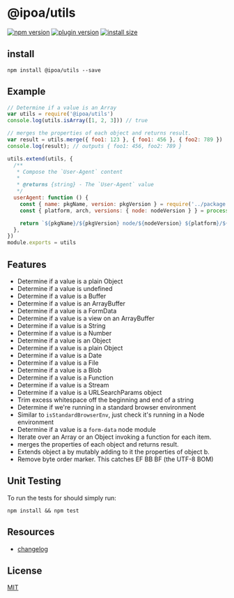 # @ipoa/utils

[![npm version](https://img.shields.io/npm/v/@ipoa/utils.svg?style=flat-square)](https://www.npmjs.org/package/@ipoa/utils)
[![plugin version](https://shields.io/badge/@ipoa/utils-v0.0.5-blue)](https://www.npmjs.org/package/@ipoa/utils)
[![install size](https://packagephobia.com/badge?p=@ipoa/utils)](https://packagephobia.com/result?p=@ipoa/utils)

## install

```shell
npm install @ipoa/utils --save
```

## Example

```javascript
// Determine if a value is an Array
var utils = require('@ipoa/utils')
console.log(utils.isArray([1, 2, 3])) // true

// merges the properties of each object and returns result. 
var result = utils.merge({ foo1: 123 }, { foo1: 456 }, { foo2: 789 })
console.log(result); // outputs { foo1: 456, foo2: 789 }

utils.extend(utils, {
  /**
   * Compose the `User-Agent` content
   *
   * @returns {string} - The `User-Agent` value
   */
  userAgent: function () {
    const { name: pkgName, version: pkgVersion } = require('../package.json')
    const { platform, arch, versions: { node: nodeVersion } } = process

    return `${pkgName}/${pkgVersion} node/${nodeVersion} ${platform}/${arch}`
  },
})
module.exports = utils
```

## Features

- Determine if a value is a plain Object
- Determine if a value is undefined
- Determine if a value is a Buffer
- Determine if a value is an ArrayBuffer
- Determine if a value is a FormData
- Determine if a value is a view on an ArrayBuffer
- Determine if a value is a String
- Determine if a value is a Number
- Determine if a value is an Object
- Determine if a value is a plain Object
- Determine if a value is a Date
- Determine if a value is a File
- Determine if a value is a Blob
- Determine if a value is a Function
- Determine if a value is a Stream
- Determine if a value is a URLSearchParams object
- Trim excess whitespace off the beginning and end of a string
- Determine if we're running in a standard browser environment
- Similar to `isStandardBrowserEnv`, just check it's running in a Node environment
- Determine if a value is a `form-data` node module
- Iterate over an Array or an Object invoking a function for each item.
- merges the properties of each object and returns result.
- Extends object a by mutably adding to it the properties of object b.
- Remove byte order marker. This catches EF BB BF (the UTF-8 BOM)

## Unit Testing

To run the tests for should simply run:

```shell
npm install && npm test
```

## Resources

- [changelog](./README.md)

## License

[MIT](./LICENSE)
